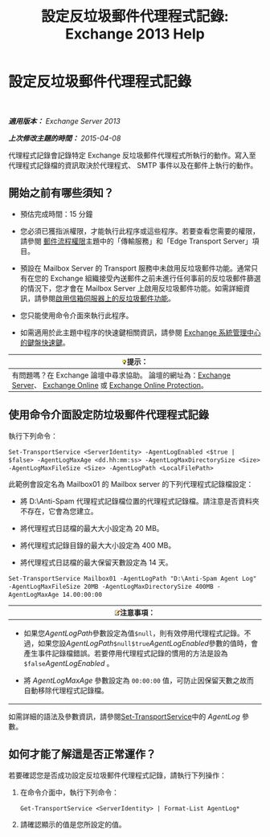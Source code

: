 ﻿---
title: '設定反垃圾郵件代理程式記錄: Exchange 2013 Help'
TOCTitle: 設定反垃圾郵件代理程式記錄
ms:assetid: df157ca3-ad8e-4302-acbc-5fbb8570c21d
ms:mtpsurl: https://technet.microsoft.com/zh-tw/library/Bb691337(v=EXCHG.150)
ms:contentKeyID: 50474402
ms.date: 05/21/2018
mtps_version: v=EXCHG.150
ms.translationtype: MT
---

# 設定反垃圾郵件代理程式記錄

 

_**適用版本：** Exchange Server 2013_

_**上次修改主題的時間：** 2015-04-08_

代理程式記錄會記錄特定 Exchange 反垃圾郵件代理程式所執行的動作。寫入至代理程式記錄檔的資訊取決於代理程式、 SMTP 事件以及在郵件上執行的動作。

## 開始之前有哪些須知？

  - 預估完成時間：15 分鐘

  - 您必須已獲指派權限，才能執行此程序或這些程序。若要查看您需要的權限，請參閱 [郵件流程權限](mail-flow-permissions-exchange-2013-help.md)主題中的「傳輸服務」和「Edge Transport Server」項目。

  - 預設在 Mailbox Server 的 Transport 服務中未啟用反垃圾郵件功能。通常只有在您的 Exchange 組織接受內送郵件之前未進行任何事前的反垃圾郵件篩選的情況下，您才會在 Mailbox Server 上啟用反垃圾郵件功能。如需詳細資訊，請參閱[啟用信箱伺服器上的反垃圾郵件功能](enable-anti-spam-functionality-on-mailbox-servers-exchange-2013-help.md)。

  - 您只能使用命令介面來執行此程序。

  - 如需適用於此主題中程序的快速鍵相關資訊，請參閱 [Exchange 系統管理中心的鍵盤快速鍵](keyboard-shortcuts-in-the-exchange-admin-center-exchange-online-protection-help.md)。

<table>
<thead>
<tr class="header">
<th><img src="images/Bb124558.tip(EXCHG.150).gif" title="提示" alt="提示" />提示：</th>
</tr>
</thead>
<tbody>
<tr class="odd">
<td>有問題嗎？在 Exchange 論壇中尋求協助。 論壇的網址為：<a href="https://go.microsoft.com/fwlink/p/?linkid=60612">Exchange Server</a>、 <a href="https://go.microsoft.com/fwlink/p/?linkid=267542">Exchange Online</a> 或 <a href="https://go.microsoft.com/fwlink/p/?linkid=285351">Exchange Online Protection</a>。</td>
</tr>
</tbody>
</table>


## 使用命令介面設定防垃圾郵件代理程式記錄

執行下列命令：

    Set-TransportService <ServerIdentity> -AgentLogEnabled <$true | $false> -AgentLogMaxAge <dd.hh:mm:ss> -AgentLogMaxDirectorySize <Size> -AgentLogMaxFileSize <Size> -AgentLogPath <LocalFilePath>

此範例會設定名為 Mailbox01 的 Mailbox server 的下列代理程式記錄檔設定：

  -  
    將 D:\\Anti-Spam 代理程式記錄檔位置的代理程式記錄檔。請注意是否資料夾不存在，它會為您建立。

  -  
    將代理程式日誌檔的最大大小設定為 20 MB。

  -  
    將代理程式記錄目錄的最大大小設定為 400 MB。

  -  
    將代理程式日誌檔的最大保留天數設定為 14 天。

<!-- end list -->

    Set-TransportService Mailbox01 -AgentLogPath "D:\Anti-Spam Agent Log" -AgentLogMaxFileSize 20MB -AgentLogMaxDirectorySize 400MB -AgentLogMaxAge 14.00:00:00

<table>
<colgroup>
<col style="width: 100%" />
</colgroup>
<thead>
<tr class="header">
<th><img src="images/Bb124558.note(EXCHG.150).gif" title="注意事項" alt="注意事項" />注意事項：</th>
</tr>
</thead>
<tbody>
<tr class="odd">
<td><ul>
<li><p>如果您<em>AgentLogPath</em>參數設定為值<code>$null</code>，則有效停用代理程式記錄。不過，如果您設<em>AgentLogPath</em><code>$null</code><code>$true</code><em>AgentLogEnabled</em>參數的值時，會產生事件記錄檔錯誤。若要停用代理程式記錄的慣用的方法是設為<code>$false</code><em>AgentLogEnabled</em> 。</p></li>
<li><p>將 <em>AgentLogMaxAge</em> 參數設定為 <code>00:00:00</code> 值，可防止因保留天數之故而自動移除代理程式記錄檔。</p></li>
</ul></td>
</tr>
</tbody>
</table>


如需詳細的語法及參數資訊，請參閱[Set-TransportService](https://technet.microsoft.com/zh-tw/library/jj215682\(v=exchg.150\))中的 *AgentLog* 參數。

## 如何才能了解這是否正常運作？

若要確認您是否成功設定反垃圾郵件代理程式記錄，請執行下列操作：

1.  在命令介面中，執行下列命令：
    
        Get-TransportService <ServerIdentity> | Format-List AgentLog*

2.  請確認顯示的值是您所設定的值。

